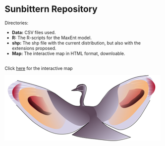 # Sunbittern Repository

Directories:

  + __Data:__ CSV files used.
  + __R:__ The R-scripts for the MaxEnt model.
  + __shp:__ The shp file with the current distribution, but also with the extensions proposed.
  + __Map:__ The interactive map in HTML format, downloable. 

</br>
Click <a href="https://rpubs.com/oleon12/618773">here</a> for the interactive map
</br>

<p align=center>
<img src="E_helias_d.png" />
</p>

[rpubs]:https://rpubs.com/oleon12/618773
